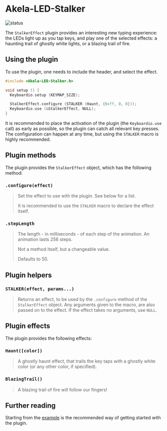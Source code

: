 # Akela-LED-Stalker

![status][st:experimental]

 [st:stable]: https://img.shields.io/badge/stable-✔-black.png?style=flat&colorA=44cc11&colorB=494e52
 [st:broken]: https://img.shields.io/badge/broken-X-black.png?style=flat&colorA=e05d44&colorB=494e52
 [st:experimental]: https://img.shields.io/badge/experimental----black.png?style=flat&colorA=dfb317&colorB=494e52

The `StalkerEffect` plugin provides an interesting new typing experience: the
LEDs light up as you tap keys, and play one of the selected effects: a haunting
trail of ghostly white lights, or a blazing trail of fire.

## Using the plugin

To use the plugin, one needs to include the header, and select the effect.

```c++
#include <Akela-LED-Stalker.h>

void setup () {
  Keyboardio.setup (KEYMAP_SIZE);

  StalkerEffect.configure (STALKER (Haunt, {0xff, 0, 0}));
  Keyboardio.use (&StalkerEffect, NULL);
}
```

It is recommended to place the activation of the plugin (the `Keyboardio.use`
call) as early as possible, so the plugin can catch all relevant key presses.
The configuration can happen at any time, but using the `STALKER` macro is
highly recommended.

## Plugin methods

The plugin provides the `StalkerEffect` object, which has the following
method:

### `.configure(effect)`

> Set the effect to use with the plugin. See below for a list.
>
> It is recommended to use the `STALKER` macro to declare the effect itself.

### `.stepLength`

> The length - in milliseconds - of each step of the animation. An animation
> lasts 256 steps.
>
> Not a method itself, but a changeable value.
>
> Defaults to 50.

## Plugin helpers

### `STALKER(effect, params...)`

> Returns an effect, to be used by the `.configure` method of the
> `StalkerEffect` object. Any arguments given to the macro, are also passed on
> to the effect. If the effect takes no arguments, use `NULL`.

## Plugin effects

The plugin provides the following effects:

### `Haunt([color])`

> A ghostly haunt effect, that trails the key taps with a ghostly white color
> (or any other color, if specified).

### `BlazingTrail()`

> A blazing trail of fire will follow our fingers!

## Further reading

Starting from the [example][plugin:example] is the recommended way of getting
started with the plugin.

 [plugin:example]: https://github.com/keyboardio/Akela-LED-Stalker/blob/master/examples/LED-Stalker/LED-Stalker.ino
